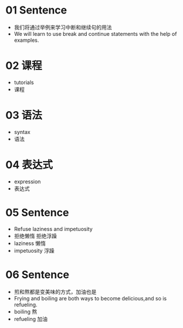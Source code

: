 # 01 Sentence

* 我们将通过举例来学习中断和继续句的用法
* We will learn to use break and continue statements with the help of examples.



# 02 课程

* tutorials
* 课程



# 03 语法

* syntax
* 语法



# 04 表达式

* expression
* 表达式



# 05 Sentence

* Refuse laziness and impetuosity
* 拒绝懒惰 拒绝浮躁
* laziness 懒惰
* impetuosity 浮躁



# 06 Sentence

* 煎和熬都是变美味的方式，加油也是
* Frying and boiling are both ways to become delicious,and so is refueling.
* boiling 熬
* refueling 加油



# 
